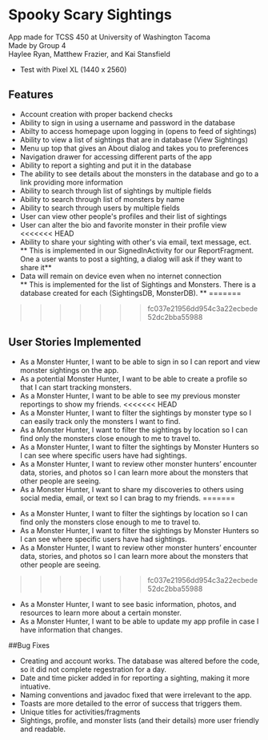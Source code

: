 # Spooky Scary Sightings

App made for TCSS 450 at University of Washington Tacoma  
Made by Group 4  
Haylee Ryan, Matthew Frazier, and Kai Stansfield

* Test with Pixel XL (1440 x 2560)

## Features
* Account creation with proper backend checks
* Ability to sign in using a username and password in the database
* Abilty to access homepage upon logging in (opens to feed of sightings)
* Ability to view a list of sightings that are in database (View Sightings)
* Menu up top that gives an About dialog and takes you to preferences
* Navigation drawer for accessing different parts of the app
* Ability to report a sighting and put it in the database 
* The ability to see details about the monsters in the database and go to a link providing more information
* Ability to search through list of sightings by multiple fields
* Ability to search through list of monsters by name
* Ability to search through users by multiple fields
* User can view other people's profiles and their list of sightings
* User can alter the bio and favorite monster in their profile view
<<<<<<< HEAD
* Ability to share your sighting with other's via email, text message, ect.  
** This is implemented in our SignedInActivity for our ReportFragment. One a user wants to post a sighting, a dialog will ask if they want to share it**
* Data will remain on device even when no internet connection  
** This is implemented for the list of Sightings and Monsters. There is a database created for each (SightingsDB, MonsterDB). **
=======
>>>>>>> fc037e21956dd954c3a22ecbede52dc2bba55988

## User Stories Implemented
* As a Monster Hunter, I want to be able to sign in so I can report and view monster sightings on the app.
* As a potential Monster Hunter, I want to be able to create a profile so that I can start tracking monsters. 
* As a Monster Hunter, I want to be able to see my previous monster reportings to show my friends.
<<<<<<< HEAD
* As a Monster Hunter, I want to filter the sightings by monster type so I can easily track only the monsters I want to find.
* As a Monster Hunter, I want to filter the sightings by location so I can find only the monsters close enough to me to travel to.
* As a Monster Hunter, I want to filter the sightings by Monster Hunters so I can see where specific users have had sightings.
* As a Monster Hunter, I want to review other monster hunters’ encounter data, stories, and photos so I can learn more about the monsters that other people are seeing.
* As a Monster Hunter, I want to share my discoveries to others using social media, email, or text so I can brag to my friends.
=======
<!-- As a Monster Hunter, I want to filter the sightings on the map by monster type so I can easily track only the monsters I want to find. -->
* As a Monster Hunter, I want to filter the sightings by location so I can find only the monsters close enough to me to travel to.
* As a Monster Hunter, I want to filter the sightings by Monster Hunters so I can see where specific users have had sightings.
* As a Monster Hunter, I want to review other monster hunters’ encounter data, stories, and photos so I can learn more about the monsters that other people are seeing.
<!-- As a Monster Hunter, I want to receive a notification if a monster is sighted in my area so I might also travel there in time to see the monster. -->
<!-- As a Monster Hunter, I want to share my discoveries to others using social media, email, or text so I can brag to my friends. -->
>>>>>>> fc037e21956dd954c3a22ecbede52dc2bba55988
* As a Monster Hunter, I want to see basic information, photos, and resources to learn more about a certain monster.
* As a Monster Hunter, I want to be able to update my app profile in case I have information that changes.

##Bug Fixes  
* Creating and account works. The database was altered before the code, so it did not complete regestration for a day.
* Date and time picker added in for reporting a sighting, making it more intuative.
* Naming conventions and javadoc fixed that were irrelevant to the app.
* Toasts are more detailed to the error of success that triggers them.
* Unique titles for activities/fragments
* Sightings, profile, and monster lists (and their details) more user friendly and readable.




